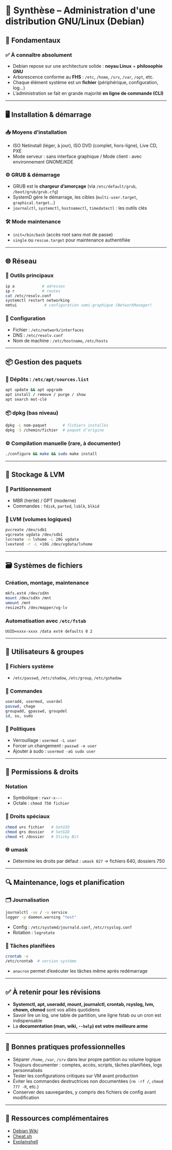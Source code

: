 # 📘 Synthèse – Administration d'une distribution GNU/Linux (Debian)

## 🧱 Fondamentaux

### ✅ À connaître absolument

- Debian repose sur une architecture solide : **noyau Linux** + **philosophie GNU**
- Arborescence conforme au **FHS** : `/etc`, `/home`, `/srv`, `/var`, `/opt`, etc.
- Chaque élément système est un **fichier** (périphérique, configuration, log…)
- L’administration se fait en grande majorité **en ligne de commande (CLI)**

---

## 🖥️ Installation & démarrage

### 📥 Moyens d’installation

- ISO Netinstall (léger, à jour), ISO DVD (complet, hors-ligne), Live CD, PXE
- Mode serveur : sans interface graphique / Mode client : avec environnement GNOME/KDE

### ⚙️ GRUB & démarrage

- GRUB est le **chargeur d’amorçage** (via `/etc/default/grub`, `/boot/grub/grub.cfg`)
- SystemD gère le démarrage, les cibles (`multi-user.target`, `graphical.target`…)
- `journalctl`, `systemctl`, `hostnamectl`, `timedatectl` : les outils clés

### 🛠️ Mode maintenance

- `init=/bin/bash` (accès root sans mot de passe)
- `single` ou `rescue.target` pour maintenance authentifiée

---

## 🌐 Réseau

### 🧠 Outils principaux

```bash
ip a            # adresses
ip r            # routes
cat /etc/resolv.conf
systemctl restart networking
nmtui            # configuration semi-graphique (NetworkManager)
```

### 📁 Configuration

- Fichier : `/etc/network/interfaces`
- DNS : `/etc/resolv.conf`
- Nom de machine : `/etc/hostname`, `/etc/hosts`

---

## 📦 Gestion des paquets

### 📁 Dépôts : `/etc/apt/sources.list`

```bash
apt update && apt upgrade
apt install / remove / purge / show
apt search mot-clé
```

### 📦 dpkg (bas niveau)

```bash
dpkg -L nom-paquet       # fichiers installés
dpkg -S /chemin/fichier  # paquet d’origine
```

### ⚙️ Compilation manuelle (rare, à documenter)

```bash
./configure && make && sudo make install
```

---

## 💾 Stockage & LVM

### 🧱 Partitionnement

- MBR (hérité) / GPT (moderne)
- Commandes : `fdisk`, `parted`, `lsblk`, `blkid`

### 🔄 LVM (volumes logiques)

```bash
pvcreate /dev/sdb1
vgcreate vgdata /dev/sdb1
lvcreate -n lvhome -L 20G vgdata
lvextend -r -L +10G /dev/vgdata/lvhome
```

---

## 🗃️ Systèmes de fichiers

### Création, montage, maintenance

```bash
mkfs.ext4 /dev/sdXn
mount /dev/sdXn /mnt
umount /mnt
resize2fs /dev/mapper/vg-lv
```

### Automatisation avec `/etc/fstab`

```fstab
UUID=xxxx-xxxx /data ext4 defaults 0 2
```

---

## 👥 Utilisateurs & groupes

### 📁 Fichiers système

- `/etc/passwd`, `/etc/shadow`, `/etc/group`, `/etc/gshadow`

### 🔧 Commandes

```bash
useradd, usermod, userdel
passwd, chage
groupadd, gpasswd, groupdel
id, su, sudo
```

### 🔐 Politiques

- Verrouillage : `usermod -L user`
- Forcer un changement : `passwd -e user`
- Ajouter à sudo : `usermod -aG sudo user`

---

## 🔐 Permissions & droits

### Notation

- Symbolique : `rwxr-x---`
- Octale : `chmod 750 fichier`

### 🧩 Droits spéciaux

```bash
chmod u+s fichier   # SetUID
chmod g+s dossier   # SetGID
chmod +t /dossier   # Sticky Bit
```

### 🌐 umask

- Détermine les droits par défaut : `umask 027` → fichiers 640, dossiers 750

---

## 🔍 Maintenance, logs et planification

### 🗂️ Journalisation

```bash
journalctl -xe / -u service
logger -p daemon.warning "test"
```

- Config : `/etc/systemd/journald.conf`, `/etc/rsyslog.conf`
- Rotation : `logrotate`

### 📅 Tâches planifiées

```bash
crontab -e
/etc/crontab  # version système
```

- `anacron` permet d’exécuter les tâches même après redémarrage

---

## ✅ À retenir pour les révisions

- **Systemctl, apt, useradd, mount, journalctl, crontab, rsyslog, lvm, chown, chmod** sont vos alliés quotidiens
- Savoir lire un log, une table de partition, une ligne fstab ou un cron est indispensable
- La **documentation (man, wiki, `--help`) est votre meilleure arme**

---

## 📌 Bonnes pratiques professionnelles

- Séparer `/home`, `/var`, `/srv` dans leur propre partition ou volume logique
- Toujours documenter : comptes, accès, scripts, tâches planifiées, logs personnalisés
- Tester les configurations critiques sur VM avant production
- Éviter les commandes destructrices non documentées (`rm -rf /`, `chmod 777 -R`, etc.)
- Conserver des sauvegardes, y compris des fichiers de config avant modification

---

## 🔗 Ressources complémentaires

- [Debian Wiki](https://wiki.debian.org/)
- [Cheat.sh](https://cheat.sh/)
- [Explainshell](https://explainshell.com/)

